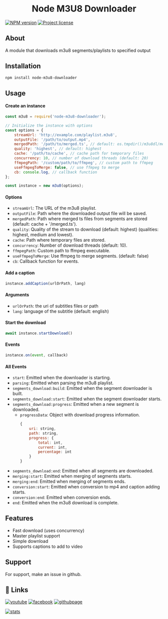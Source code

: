 <h1 align="center">Node M3U8 Downloader</h1>

[![NPM version](https://img.shields.io/npm/v/node-m3u8-downloader.svg)](https://www.npmjs.com/package/node-m3u8-downloader)
[![Project license](https://img.shields.io/github/license/merasugd/m3u8-dl.svg)](https://raw.githubusercontent.com/merasugd/m3u8-dl/main/LICENSE)

## About

A module that downloads m3u8 segments/playlists to specified output

## Installation

```bash
npm install node-m3u8-downloader
```
    
## Usage

#### Create an instance
```js
const m3u8 = require('node-m3u8-downloader');

// Initialize the instance with options
const options = {
    streamUrl: 'http://example.com/playlist.m3u8',
    outputFile: '/path/to/output.mp4',
    mergedPath: '/path/to/merged.ts', // default: os.tmpdir()/m3u8dl/merged.ts
    quality: 'highest', // default: highest
    cache: '/path/to/cache', // cache path for temporary files
    concurrency: 10, // number of download threads (default: 20)
    ffmpegPath: '/custom/path/to/ffmpeg', // custom path to ffmpeg
    useFfmpegToMerge: false, // use ffmpeg to merge
    cb: console.log, // callback function
};

const instance = new m3u8(options);
```
#### Options
 - `streamUrl`: The URL of the m3u8 playlist.
 - `outputFile`:  Path where the downloaded output file will be saved.
 - `mergedPath`: Path where merged ts files from segments are stored (default: cache + '/merged.ts').
 - `quality`: Quality of the stream to download (default: highest) (qualities: highest, medium and lowest).
 - `cache`: Path where temporary files are stored.
 - `concurrency`: Number of download threads (default: 10).
 - `ffmpegPath`: Custom path to ffmpeg executable.
 - `useFfmpegToMerge`: Use ffmpeg to merge segments. (default: false)
 - `cb`: Callback function for events.

#### Add a caption
```js
instance.addCaption(urlOrPath, lang)
```
#### Arguments
  - `urlOrPath`: the uri of subtitles files or path
  - `lang`: language of the subtitle (default: english)

#### Start the download
```js
await instance.startDownload()
```

#### Events
```js
instance.on(event, callback)
```
#### All Events
  - `start`: Emitted when the downloader is starting.
  - `parsing`: Emitted when parsing the m3u8 playlist.
  - `segments_download:build`: Emitted when the segment downloader is built.
  - `segments_download:start`: Emitted when the segment downloader starts.
  - `segments_download:progress`: Emitted when a new segment is downloaded.
    - `progressData`: Object with download progress information.
       ```js
       {
           uri: string,
           path: string,
           progress: {
               total: int,
               current: int,
               percentage: int
           }
       }
       ```
  - `segments_download:end`: Emitted when all segments are downloaded.
  - `merging:start`: Emitted when merging of segments starts.
  - `merging:end`: Emitted when merging of segments ends.
  - `conversion:start`: Emitted when conversion to mp4 and caption adding starts.
  - `conversion:end`: Emitted when conversion ends.
  - `end`: Emitted when the m3u8 download is complete.
  
## Features

- Fast download (uses concurrency)
- Master playlist support
- Simple download
- Supports captions to add to video


## Support

For support, make an issue in github.


## 🔗 Links
[![youtube](https://img.shields.io/badge/youtube-FF0000?style=for-the-badge&logo=youtube&logoColor=white)](https://www.youtube.com/@merasu_gd)
[![facebook](https://img.shields.io/badge/facebook-0A66C2?style=for-the-badge&logo=facebook&logoColor=white)](https://www.facebook.com/profile.php?id=61554338001508)
[![githubpage](https://img.shields.io/badge/GitHub%20Pages-222222?style=for-the-badge&logo=GitHub%20Pages&logoColor=white)](https://merasugd.github.io/m3u8-dl/)

[![stats](https://github-readme-stats-git-masterrstaa-rickstaa.vercel.app/api?username=merasugd&theme=dark)](https://github.com/merasugd)